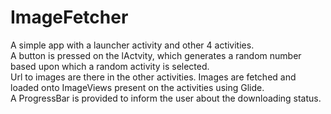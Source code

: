 # ImageFetcher

 A simple app with a launcher activity and other 4 activities.  
 A button is pressed on the lActvity, which generates a random number based upon which a random activity is selected.  
 Url to images are there in the other activities.
 Images are fetched and loaded onto ImageViews present on the activities using Glide.  
 A ProgressBar is provided to inform the user about the downloading status.  
